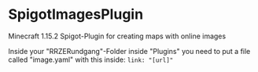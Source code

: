 # SpigotImagesPlugin
Minecraft 1.15.2 Spigot-Plugin for creating maps with online images

Inside your "RRZERundgang"-Folder inside "Plugins" you need to put a file called "image.yaml" with this inside:
`link: "[url]"`
